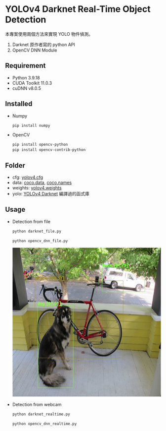 # YOLOv4 Darknet Real-Time Object Detection

本專案使用兩個方法來實現 YOLO 物件偵測。

1. Darknet 原作者寫的 python API
2. OpenCV DNN Module

## Requirement

- Python 3.9.18
- CUDA Toolkit 11.0.3
- cuDNN v8.0.5

## Installed

- Numpy
  
  ```bash
  pip install numpy
  ```

- OpenCV

  ```bash
  pip install opencv-python
  pip install opencv-contrib-python
  ```

## Folder

- cfg: [yolov4.cfg](https://github.com/AlexeyAB/darknet/blob/master/cfg/yolov4.cfg)
- data: [coco.data](https://github.com/AlexeyAB/darknet/blob/master/cfg/coco.data), [coco.names](https://github.com/AlexeyAB/darknet/blob/master/cfg/coco.names)
- weights: [yolov4.weights]()
- yolo: [YOLOv4 Darknet](https://github.com/AlexeyAB/darknet) 編譯過的函式庫

## Usage

- Detection from file
  
  ```bash
  python darknet_file.py
  ```

  ```bash
  python opencv_dnn_file.py
  ```

  ![result](./result.jpg)

- Detection from webcam
  
  ```bash
  python darknet_realtime.py
  ```

  ```bash
  python opencv_dnn_realtime.py
  ```
